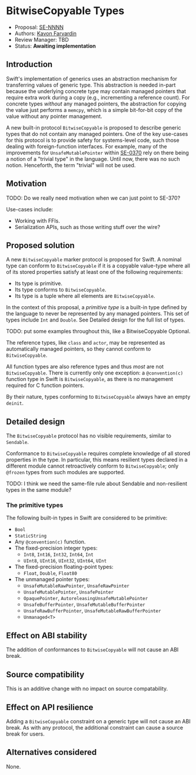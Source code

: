 # BitwiseCopyable Types

* Proposal: [SE-NNNN](NNNN-filename.md)
* Authors: [Kavon Farvardin](https://github.com/kavon)
* Review Manager: TBD
* Status: **Awaiting implementation**

<!-- *During the review process, add the following fields as needed:*

* Implementation: [apple/swift#NNNNN](https://github.com/apple/swift/pull/NNNNN) or [apple/swift-evolution-staging#NNNNN](https://github.com/apple/swift-evolution-staging/pull/NNNNN)
* Decision Notes: [Rationale](https://forums.swift.org/), [Additional Commentary](https://forums.swift.org/)
* Bugs: [SR-NNNN](https://bugs.swift.org/browse/SR-NNNN), [SR-MMMM](https://bugs.swift.org/browse/SR-MMMM)
* Previous Revision: [1](https://github.com/apple/swift-evolution/blob/...commit-ID.../proposals/NNNN-filename.md)
* Previous Proposal: [SE-XXXX](XXXX-filename.md) -->

## Introduction

Swift's implementation of generics uses an abstraction mechanism for transferring values of generic type. This abstraction is needed in-part because the underlying concrete type may contain managed pointers that require extra work during a copy (e.g., incrementing a reference count). For concrete types _without_ any managed pointers, the abstraction for copying the value just performs a `memcpy`, which is a simple bit-for-bit copy of the value without any pointer management.

A new built-in protocol `BitwiseCopyable` is proposed to describe generic types that do not contain any managed pointers. One of the key use-cases for this protocol is to provide safety for systems-level code, such those dealing with foreign-function interfaces. For example, many of the improvements for `UnsafeMutablePointer` within [SE-0370](0370-pointer-family-initialization-improvements.md) rely on there being a notion of a "trivial type" in the language. Until now, there was no such notion. Henceforth, the term "trivial" will not be used.

<!-- Swift-evolution thread: [Discussion thread topic for that proposal](https://forums.swift.org/) -->

## Motivation

TODO: Do we really need motivation when we can just point to SE-370?

Use-cases include:
- Working with FFIs.
- Serialization APIs, such as those writing stuff over the wire?

## Proposed solution

A new `BitwiseCopyable` marker protocol is proposed for Swift. A nominal type can conform to `BitwiseCopyable` if it is a copyable value-type where all of its stored properties satisfy at least one of the following requirements:

- Its type is primitive.
- Its type conforms to `BitwiseCopyable`.
- Its type is a tuple where all elements are `BitwiseCopyable`.

In the context of this proposal, a _primitive type_ is a built-in type defined by the language to never be represented by any managed pointers. This set of types include `Int` and `Double`. See Detailed design for the full list of types.

TODO: put some examples throughout this, like a BitwiseCopyable Optional.

The reference types, like `class` and `actor`, may be represented as automatically managed pointers, so they cannot conform to `BitwiseCopyable`.

All function types are also reference types and thus _most_ are not `BitwiseCopyable`. There is currently only one exception: a `@convention(c)` function type in Swift is `BitwiseCopyable`, as there is no management required for C function pointers.

By their nature, types conforming to `BitwiseCopyable` always have an empty `deinit`.

## Detailed design

The `BitwiseCopyable` protocol has no visible requirements, similar to `Sendable`.

Conformance to `BitwiseCopyable` requires complete knowledge of all stored properties in the type.
In particular, this means resilient types declared in a different module cannot retroactively conform to `BitwiseCopyable`; only `@frozen` types from such modules are supported.

TODO: I think we need the same-file rule about Sendable and non-resilient types in the same module?


### The primitive types

<!-- Based on KnownStdlibTypes.def -->

The following built-in types in Swift are considered to be primitive: 

- `Bool`
- `StaticString`
- Any `@convention(c)` function.
- The fixed-precision integer types:
  - `Int8`, `Int16`, `Int32`, `Int64`, `Int`
  - `UInt8`, `UInt16`, `UInt32`, `UInt64`, `UInt`
- The fixed-precision floating-point types: 
  - `Float`, `Double`, `Float80`
- The unmanaged pointer types:
  - `UnsafeMutableRawPointer`, `UnsafeRawPointer`
  - `UnsafeMutablePointer`, `UnsafePointer`
  - `OpaquePointer`, `AutoreleasingUnsafeMutablePointer`
  - `UnsafeBufferPointer`, `UnsafeMutableBufferPointer`
  - `UnsafeRawBufferPointer`, `UnsafeMutableRawBufferPointer`
  - `Unmanaged<T>`


## Effect on ABI stability

The addition of conformances to `BitwiseCopyable` will not cause an ABI break.

## Source compatibility

This is an additive change with no impact on source compatability.

## Effect on API resilience

Adding a `BitwiseCopyable` constraint on a generic type will not cause an ABI break.
As with any protocol, the additional constraint can cause a source break for users.

## Alternatives considered

None.

<!-- TODO:
## Acknowledgments

If significant changes or improvements suggested by members of the 
community were incorporated into the proposal as it developed, take a
moment here to thank them for their contributions. Swift evolution is a 
collaborative process, and everyone's input should receive recognition!
-->
